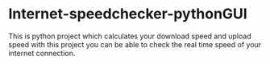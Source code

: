 # Internet-speedchecker-pythonGUI
This is python project which calculates your download speed and upload speed with this project you can be able to check the real time speed of your internet connection.

